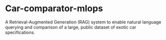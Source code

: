 # Car-comparator-mlops
A Retrieval-Augmented Generation (RAG) system to enable natural language querying and comparison of a large, public dataset of exotic car specifications.
